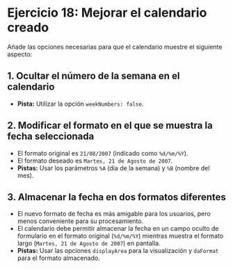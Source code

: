 # Ejercicio 18: Mejorar el calendario creado

Añade las opciones necesarias para que el calendario muestre el siguiente aspecto:

## 1. Ocultar el número de la semana en el calendario
- **Pista:** Utilizar la opción `weekNumbers: false`.

## 2. Modificar el formato en el que se muestra la fecha seleccionada
- El formato original es `21/08/2007` (indicado como `%d/%m/%Y`).
- El formato deseado es `Martes, 21 de Agosto de 2007`.
- **Pistas:** Usar los parámetros `%A` (día de la semana) y `%B` (nombre del mes).

## 3. Almacenar la fecha en dos formatos diferentes
- El nuevo formato de fecha es más amigable para los usuarios, pero menos conveniente para su procesamiento.
- El calendario debe permitir almacenar la fecha en un campo oculto de formulario en el formato original (`%d/%m/%Y`) mientras muestra el formato largo (`Martes, 21 de Agosto de 2007`) en pantalla.
- **Pistas:** Usar las opciones `displayArea` para la visualización y `daFormat` para el formato almacenado.